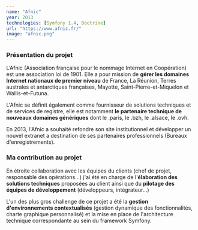 ```yaml
---
name: "Afnic"
year: 2013
technologies: [Symfony 1.4, Doctrine]
url: "https://www.afnic.fr/"
image: "afnic.png"
---
```


### Présentation du projet
L’Afnic (Association française pour le nommage Internet en Coopération) est une association loi de 1901. 
Elle a pour mission de **gérer les domaines Internet nationaux de premier niveau** 
de France, La Réunion, Terres australes et antarctiques françaises, Mayotte, Saint-Pierre-et-Miquelon et Wallis-et-Futuna.

L'Afnic se définit également comme fournisseur de solutions techniques et de services de registre, 
elle est notamment **le partenaire technique de nouveaux domaines génériques** dont le .paris, le .bzh, le .alsace, le .ovh.

En 2013, l'Afnic a souhaité refondre son site institutionnel et développer un nouvel extranet
a destination de ses partenaires professionnels (Bureaux d'enregistrements). 

### Ma contribution au projet
En étroite collaboration avec les équipes du clients (chef de projet, responsable des opérations...)
j'ai été en charge de l'**élaboration des solutions techniques** proposées au client 
ainsi que du **pilotage des équipes de développement** (développeurs, intégrateur...)

L'un des plus gros challenge de ce projet a été la **gestion d'environnements 
contextualisés** (gestion dynamique des fonctionnalités, charte graphique personnalisé) 
et la mise en place de l'architecture technique correspondante au sein du framework Symfony.